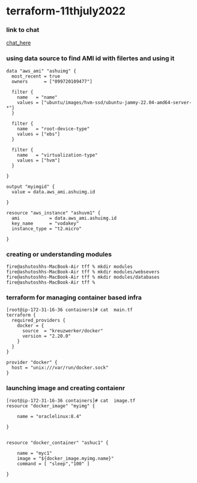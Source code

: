 # terraform-11thjuly2022

### link to chat 

[chat_here](https://codeshare.io/YLOXbY)

### using data source to find AMI id with filertes and using it 

```
data "aws_ami" "ashuimg" {
  most_recent = true
  owners      = ["099720109477"]

  filter {
    name   = "name"
    values = ["ubuntu/images/hvm-ssd/ubuntu-jammy-22.04-amd64-server-*"]
  }

  filter {
    name   = "root-device-type"
    values = ["ebs"]
  }

  filter {
    name   = "virtualization-type"
    values = ["hvm"]
  }

}

output "myimgid" {
  value = data.aws_ami.ashuimg.id

}

resource "aws_instance" "ashuvm1" {
  ami           = data.aws_ami.ashuimg.id
  key_name      = "vodakey"
  instance_type = "t2.micro"

}
```

### creating or understanding modules 

```
fire@ashutoshhs-MacBook-Air tff % mkdir modules 
fire@ashutoshhs-MacBook-Air tff % mkdir modules/websevers
fire@ashutoshhs-MacBook-Air tff % mkdir modules/databases
fire@ashutoshhs-MacBook-Air tff % 
```


### terraform for managing container based infra 

```
[root@ip-172-31-16-36 containers]# cat  main.tf 
terraform {
  required_providers {
    docker = {
      source  = "kreuzwerker/docker"
      version = "2.20.0"
    }
  }
}

provider "docker" {
  host = "unix:///var/run/docker.sock"
}

```

###  launching image and creating contaienr 

```
[root@ip-172-31-16-36 containers]# cat  image.tf 
resource "docker_image" "myimg" {

	name = "oraclelinux:8.4"

}


resource "docker_container" "ashuc1" {

	name = "myc1"
	image = "${docker_image.myimg.name}"
	command = [ "sleep","100" ]

}

```



